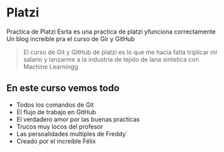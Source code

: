 # Platzi
Practica de Platzi
Esrta es una practica de platzi yfunciona correctamente
Un blog increible pra el curso de Gir y GitHub
> El curso de Git y GitHub de platzi es lo que me hacia falta triplicar mi salario y lanzarme a la industria de tejido de lana sintetica con Machine Learningg

## En este curso vemos todo
* Todos los comandos de Git
* El flujo de trabajo en GitHub
* El verdadero amor por las buenas practicas
* Trucos muy locos del profesor
* Las persoalidades multiples de Freddy´
* Creado por el increible Félix